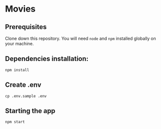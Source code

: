 # Movies
## Prerequisites
Clone down this repository. You will need `node` and `npm` installed globally on your machine.

## Dependencies installation:
```
npm install
```

## Create .env
```
cp .env.sample .env
```

## Starting the app
```
npm start
```